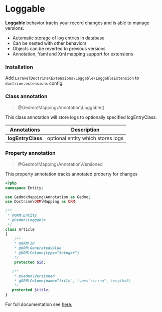 # Loggable

**Loggable** behavior tracks your record changes and is able to manage versions.

- Automatic storage of log entries in database
- Can be nested with other behaviors
- Objects can be reverted to previous versions
- Annotation, Yaml and Xml mapping support for extensions

### Installation

Add `LaravelDoctrine\Extensions\Loggable\LoggableExtension` to `doctrine.extensions` config.

### Class annotation

> @Gedmo\Mapping\Annotation\Loggable()

This class annotation will store logs to optionally specified logEntryClass.

| Annotations | Description |
|--|--|
| **logEntryClass** |optional entity which stores logs|

### Property annotation

>@Gedmo\Mapping\Annotation\Versioned

This property annotation tracks annotated property for changes

``` php
<?php
namespace Entity;

use Gedmo\Mapping\Annotation as Gedmo;
use Doctrine\ORM\Mapping as ORM;

/**
 * @ORM\Entity
 * @Gedmo\Loggable
 */
class Article
{
    /** 
    * @ORM\Id
    * @ORM\GeneratedValue 
    * @ORM\Column(type="integer")
    */
    protected $id;

   /**
    * @Gedmo\Versioned
    * @ORM\Column(name="title", type="string", length=8)
    */
   protected $title;
}
```

For full documentation see [here.](https://github.com/Atlantic18/DoctrineExtensions/blob/master/doc/loggable.md)
